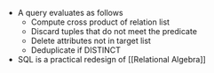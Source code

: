 - A query evaluates as follows
	- Compute cross product of relation list
	- Discard tuples that do not meet the predicate
	- Delete attributes not in target list
	- Deduplicate if DISTINCT
- SQL is a practical redesign of [[Relational Algebra]]